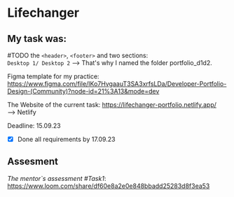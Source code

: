 # Lifechanger
## My task was: <br>
#TODO the `<header>`, `<footer>` and two sections: <br /> `Desktop 1/ Desktop 2`
--> That's why I named the folder portfolio_d1d2.

Figma template for my practice:
https://www.figma.com/file/IKo7HvgaauT3SA3xrfsLDa/Developer-Portfolio-Design-(Community)?node-id=21%3A13&mode=dev

The Website of the current task:
https://lifechanger-portfolio.netlify.app/
<br />
--> Netlify

Deadline: 15.09.23 <br />
- [x] Done all requirements by 17.09.23
## Assesment
_The mentor`s assessment #Task1_: https://www.loom.com/share/df60e8a2e0e848bbadd25283d8f3ea53
